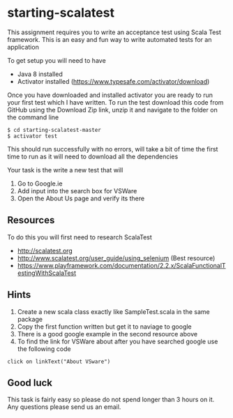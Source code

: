 # starting-scalatest

This assignment requires you to write an acceptance test using Scala Test framework.  This is an easy and fun way to write automated tests for an application

To get setup you will need to have
 * Java 8 installed
 * Activator installed (https://www.typesafe.com/activator/download)

Once you have downloaded and installed activator you are ready to run your first test which I have written.  To run the test download this code from GitHub using the Download Zip link, unzip it and navigate to the folder on the command line

```
$ cd starting-scalatest-master
$ activator test
```

This should run successfully with no errors, will take a bit of time the first time to run as it will need to download all the dependencies

Your task is the write a new test that will

1. Go to Google.ie
2. Add input into the search box for VSWare
3. Open the About Us page and verify its there

## Resources

To do this you will first need to research ScalaTest

* http://scalatest.org
* http://www.scalatest.org/user_guide/using_selenium (Best resource)
* https://www.playframework.com/documentation/2.2.x/ScalaFunctionalTestingWithScalaTest

## Hints

1. Create a new scala class exactly like SampleTest.scala in the same package
2. Copy the first function written but get it to naviage to google
3. There is a good google example in the second resource above
4. To find the link for VSWare about after you have searched google use the following code

```
click on linkText("About VSware")
```

## Good luck

This task is fairly easy so please do not spend longer than 3 hours on it.  Any questions please send us an email.
